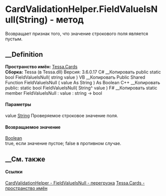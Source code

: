 # CardValidationHelper.FieldValueIsNull(String) - метод
Возвращает признак того, что значение строкового поля является пустым.
## __Definition
 **Пространство имён:** [Tessa.Cards](N_Tessa_Cards.htm)  
 **Сборка:** Tessa (в Tessa.dll) Версия: 3.6.0.17
C# __Копировать
     public static bool FieldValueIsNull(
    	string value
    )
VB __Копировать
     Public Shared Function FieldValueIsNull ( 
    	value As String
    ) As Boolean
C++ __Копировать
     public:
    static bool FieldValueIsNull(
    	String^ value
    )
F# __Копировать
     static member FieldValueIsNull : 
            value : string -> bool 
#### Параметры
value [String](https://learn.microsoft.com/dotnet/api/system.string)
    Проверяемое строковое значение поля.
#### Возвращаемое значение
[Boolean](https://learn.microsoft.com/dotnet/api/system.boolean)  
true, если значение пустое; false в противном случае.
## __См. также
#### Ссылки
[CardValidationHelper - ](T_Tessa_Cards_CardValidationHelper.htm)
[FieldValueIsNull -
перегрузка](Overload_Tessa_Cards_CardValidationHelper_FieldValueIsNull.htm)
[Tessa.Cards - пространство имён](N_Tessa_Cards.htm)
